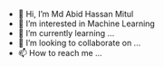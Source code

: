 - 👋 Hi, I’m Md Abid Hassan Mitul
- 👀 I’m interested in Machine Learning
- 🌱 I’m currently learning ...
- 💞️ I’m looking to collaborate on ...
- 📫 How to reach me ...

<!---
abidhmitul/abidhmitul is a ✨ special ✨ repository because its `README.md` (this file) appears on your GitHub profile.
You can click the Preview link to take a look at your changes.
--->
